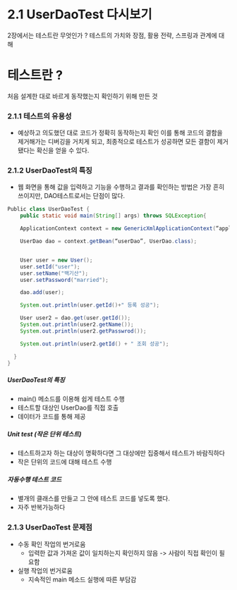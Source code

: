 # 2.1 UserDaoTest 다시보기
2장에서는 테스트란 무엇인가 ? 테스트의 가치와 장점, 활용 전략, 스프링과 관계에 대해  

# 테스트란 ?
 처음 설계한 대로 바르게 동작했는지 확인하기 위해 만든 것

### 2.1.1 테스트의 유용성
-  예상하고 의도했던 대로 코드가 정확히 동작하는지 확인 이를 통해 코드의 결함을 제거해가는 디버깅을 거치게 되고, 최종적으로 테스트가 성공하면 모든 결함이 제거됐다는 확신을 얻을 수 있다.

### 2.1.2 UserDaoTest의 특징

- 웹 화면을 통해 값을 입력하고 기능을 수행하고 결과를 확인하는 방법은 가장 흔히 쓰이지만, DAO테스트로서는 단점이 많다.

```java
Public class UserDaoTest {
	public static void main(String[] args) throws SQLException{

    ApplicationContext context = new GenericXmlApplicationContext(“applicationContext.xml”);

    UserDao dao = context.getBean(“userDao”, UserDao.class);


    User user = new User();
    user.setId("user");
    user.setName("백기산");
    user.setPassword("married");

    dao.add(user);

    System.out.println(user.getId()+" 등록 성공");

    User user2 = dao.get(user.getId());
    System.out.println(user2.getName());
    System.out.println(user2.getPasswrod());

    System.out.println(user2.getId() + " 조회 성공");

  }
}
```

##### UserDaoTest의 특징
- main() 메소드를 이용해 쉽게 테스트 수행
- 테스트할 대상인 UserDao를 직접 호출
- 데이터가 코드를 통해 제공

##### Unit test (작은 단위 테스트)
- 테스트하고자 하는 대상이 명확하다면 그 대상에만 집중해서 테스트가 바람직하다
- 작은 단위의 코드에 대해 테스트 수행

##### 자동수행 테스트 코드
- 별개의 클래스를 만들고 그 안에 테스트 코드를 넣도록 했다.
- 자주 반복가능하다

### 2.1.3 UserDaoTest 문제점
- 수동 확인 작업의 번거로움
    - 입력한 값과 가져온 값이 일치하는지 확인하지 않음 -> 사람이 직접 확인이 필요함
- 실행 작업의 번거로움
    - 지속적인 main 메소드 실행에 따른 부담감
